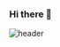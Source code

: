 ### Hi there 👋

<!--
**HeesuYeo/HeesuYeo** is a ✨ _special_ ✨ repository because its `README.md` (this file) appears on your GitHub profile.

Here are some ideas to get you started:

- 🔭 I’m currently working on ...
- 🌱 I’m currently learning ...
- 👯 I’m looking to collaborate on ...
- 🤔 I’m looking for help with ...
- 💬 Ask me about ...
- 📫 How to reach me: ...
- 😄 Pronouns: ...
- ⚡ Fun fact: ...ㅓㅓㅓ
-->
![header](https://capsule-render.vercel.app/api?type=wave&color=auto&height=10&section=header&text=sss&fontSize=20)
